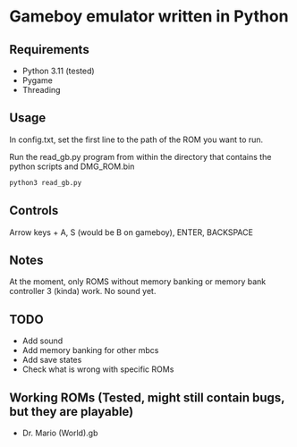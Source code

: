 # Gameboy emulator written in Python

## Requirements

- Python 3.11 (tested)
- Pygame
- Threading

## Usage

In config.txt, set the first line to the path of the ROM you want to run.

Run the read_gb.py program from within the directory that contains the python scripts and DMG_ROM.bin

```bash
python3 read_gb.py
```

## Controls

Arrow keys + A, S (would be B on gameboy), ENTER, BACKSPACE

## Notes

At the moment, only ROMS without memory banking or memory bank controller 3 (kinda) work.
No sound yet.

## TODO

- Add sound
- Add memory banking for other mbcs
- Add save states
- Check what is wrong with specific ROMs

## Working ROMs (Tested, might still contain bugs, but they are playable)

- Dr. Mario (World).gb
